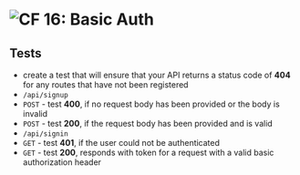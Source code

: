 ![CF](https://camo.githubusercontent.com/70edab54bba80edb7493cad3135e9606781cbb6b/687474703a2f2f692e696d6775722e636f6d2f377635415363382e706e67) 16: Basic Auth
===

## Tests
* create a test that will ensure that your API returns a status code of **404** for any routes that have not been registered
* `/api/signup`
* `POST` - test **400**, if no request body has been provided or the body is invalid
* `POST` - test **200**, if the request body has been provided and is valid
* `/api/signin`
* `GET` - test **401**, if the user could not be authenticated
* `GET` - test **200**, responds with token for a request with a valid basic authorization header
